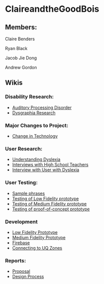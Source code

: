 # ClaireandtheGoodBois
## Members:
<p>Claire Benders</p>
<p>Ryan Black</p>
<p>Jacob Jie Dong</p>
<p>Andrew Gordon</p>

## Wikis

### Disability Research:
* [Auditory Processing Disorder](https://github.com/deco3500-2018/ClaireandtheGoodBois/wiki/Auditory-Processing-Disorders-(APD))
* [Dysgraphia Research](https://github.com/deco3500-2018/ClaireandtheGoodBois/wiki/Dysgraphia)

### Major Changes to Project:
* [Change in Technology](https://github.com/deco3500-2018/ClaireandtheGoodBois/wiki/Change-in-Technology-from-AR-to-Web-app)

### User Research:
* [Understanding Dyslexia](https://github.com/deco3500-2018/ClaireandtheGoodBois/wiki/Understanding-dyslexia-(Sufferer-POV))
* [Interviews with High School Teachers](https://github.com/deco3500-2018/ClaireandtheGoodBois/wiki/Interview-with-teachers)
* [Interview with User with Dyslexia](https://github.com/deco3500-2018/ClaireandtheGoodBois/wiki/Interview-with-user-with-Dyslexia)

### User Testing:
* [Sample phrases](https://github.com/deco3500-2018/ClaireandtheGoodBois/wiki/Dyslexia-sample-phases-and-user-testing)
* [Testing of Low Fidelity prototype](https://github.com/deco3500-2018/ClaireandtheGoodBois/wiki/User-testing-with-Low-Fidelity-Prototype)
* [Testing of Medium Fidelity prototype](https://github.com/deco3500-2018/ClaireandtheGoodBois/wiki/User-testing-with-Medium-Fidelity-Prototype)
* [Testing of proof-of-concept prototype](https://github.com/deco3500-2018/ClaireandtheGoodBois/wiki/User-testing-of-proof-of-concept-prototype)

### Development
* [Low Fidelity Prototype](https://github.com/deco3500-2018/ClaireandtheGoodBois/wiki/Low-Fidelity-Prototype)
* [Medium Fidelity Prototype](https://github.com/deco3500-2018/ClaireandtheGoodBois/wiki/Medium-Fidelity-Prototype)
* [Firebase](https://github.com/deco3500-2018/ClaireandtheGoodBois/wiki/Firebase-database)
* [Connecting to UQ Zones](https://github.com/deco3500-2018/ClaireandtheGoodBois/wiki/Connecting-to-UQ-Zones)

### Reports:
* [Proposal](https://github.com/deco3500-2018/ClaireandtheGoodBois/wiki/Proposal)
* [Design Process](https://github.com/deco3500-2018/ClaireandtheGoodBois/wiki/Design-Process)
